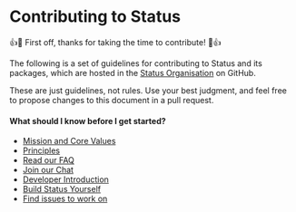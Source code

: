 # Contributing to Status

:+1::tada: First off, thanks for taking the time to contribute! :tada::+1:

The following is a set of guidelines for contributing to Status and its packages, which are hosted in the [Status Organisation](https://github.com/status-im) on GitHub.

These are just guidelines, not rules. Use your best judgment, and feel free to propose changes to this document in a pull request.

#### What should I know before I get started?

* [Mission and Core Values](https://status.im/contribute)
* [Principles](https://status.im/contribute/our_principles.html)
* [Read our FAQ](https://status.im/docs/FAQs.html)
* [Join our Chat](http://get.status.im/chat/public/status-core-dev)
* [Developer Introduction](https://status.im/developer_tools/)
* [Build Status Yourself](https://status.im/build_status)
* [Find issues to work on](https://github.com/status-im/)
